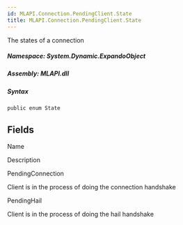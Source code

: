 ```yaml
---  
id: MLAPI.Connection.PendingClient.State  
title: MLAPI.Connection.PendingClient.State  
---
```


<div class="markdown level0 summary">

The states of a connection

</div>

<div class="markdown level0 conceptual">

</div>

##### **Namespace**: System.Dynamic.ExpandoObject

##### **Assembly**: MLAPI.dll

##### Syntax

    public enum State

## Fields

Name

Description

PendingConnection

Client is in the process of doing the connection handshake

PendingHail

Client is in the process of doing the hail handshake
